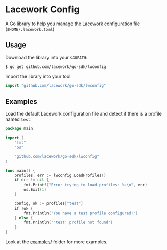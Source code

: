 # Lacework Config

A Go library to help you manage the Lacework configuration file (`$HOME/.lacework.toml`)

## Usage

Download the library into your `$GOPATH`:

    $ go get github.com/lacework/go-sdk/lwconfig

Import the library into your tool:

```go
import "github.com/lacework/go-sdk/lwconfig"
```

## Examples

Load the default Lacework configuration file and detect if there is a profile named `test`:
```go
package main

import (
	"fmt"
	"os"

	"github.com/lacework/go-sdk/lwconfig"
)

func main() {
	profiles, err := lwconfig.LoadProfiles()
	if err != nil {
		fmt.Printf("Error trying to load profiles: %s\n", err)
		os.Exit(1)
	}

	config, ok := profiles["test"]
	if !ok {
		fmt.Println("You have a test profile configured!")
	} else {
		fmt.Println("'test' profile not found")
	}
}
```

Look at the [examples/](examples/) folder for more examples.
